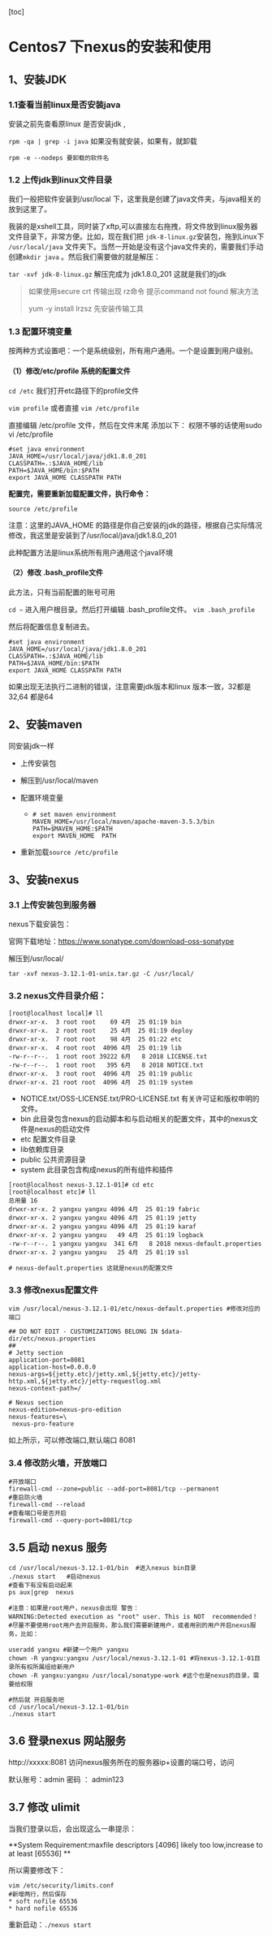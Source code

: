 [toc]

# Centos7 下nexus的安装和使用

## 1、安装JDK

### 1.1查看当前linux是否安装java

安装之前先查看原linux 是否安装jdk ,

`rpm -qa | grep -i java`  如果没有就安装，如果有，就卸载

`rpm -e --nodeps 要卸载的软件名`

### 1.2 上传jdk到linux文件目录

我们一般把软件安装到/usr/local 下，这里我是创建了java文件夹，与java相关的放到这里了。

我装的是xshell工具，同时装了xftp,可以直接左右拖拽，将文件放到linux服务器文件目录下，非常方便。比如，现在我们把 `jdk-8-linux.gz`安装包，拖到Linux下  `/usr/local/java` 文件夹下。当然一开始是没有这个java文件夹的，需要我们手动创建`mkdir java` 。然后我们需要做的就是解压：

`tar -xvf jdk-8-linux.gz`  解压完成为 jdk1.8.0_201 这就是我们的jdk

>如果使用secure crt   传输出现 rz命令 提示command not found 解决方法
>
>yum -y install lrzsz     先安装传输工具

### 1.3 配置环境变量

按两种方式设置吧：一个是系统级别，所有用户通用。一个是设置到用户级别。

#### （1）修改/etc/profile 系统的配置文件

`cd /etc` 我们打开etc路径下的profile文件

`vim profile` 或者直接 `vim /etc/profile`

直接编辑 /etc/profile 文件，然后在文件末尾 添加以下： 权限不够的话使用sudo vi /etc/profile

```
#set java environment
JAVA_HOME=/usr/local/java/jdk1.8.0_201
CLASSPATH=.:$JAVA_HOME/lib
PATH=$JAVA_HOME/bin:$PATH
export JAVA_HOME CLASSPATH PATH
```

**配置完，需要重新加载配置文件，执行命令：**

`source /etc/profile`

注意：这里的JAVA_HOME 的路径是你自己安装的jdk的路径，根据自己实际情况修改，我这里是安装到了/usr/local/java/jdk1.8.0_201 

此种配置方法是linux系统所有用户通用这个java环境

#### （2）修改 .bash_profile文件

此方法，只有当前配置的账号可用

`cd ~` 进入用户根目录。然后打开编辑 .bash_profile文件。  `vim .bash_profile` 

然后将配置信息复制进去。

```
#set java environment
JAVA_HOME=/usr/local/java/jdk1.8.0_201
CLASSPATH=.:$JAVA_HOME/lib
PATH=$JAVA_HOME/bin:$PATH
export JAVA_HOME CLASSPATH PATH
```

如果出现无法执行二进制的错误，注意需要jdk版本和linux 版本一致，32都是32,64 都是64

## 2、安装maven

同安装jdk一样

- 上传安装包

- 解压到/usr/local/maven

- 配置环境变量

  - ```shell
    # set maven environment
    MAVEN_HOME=/usr/local/maven/apache-maven-3.5.3/bin
    PATH=$MAVEN_HOME:$PATH
    export MAVEN_HOME  PATH
    ```

- 重新加载`source /etc/profile`

## 3、安装nexus

### 3.1 上传安装包到服务器

nexus下载安装包：

官网下载地址：[https://www.sonatype.com/download-oss-sonatype  ](https://www.sonatype.com/download-oss-sonatype  )

解压到/usr/local/

`tar -xvf nexus-3.12.1-01-unix.tar.gz -C /usr/local/  `

### 3.2 nexus文件目录介绍：

```shell
[root@localhost local]# ll
drwxr-xr-x.  3 root root    69 4月  25 01:19 bin     
drwxr-xr-x.  2 root root    25 4月  25 01:19 deploy
drwxr-xr-x.  7 root root    98 4月  25 01:22 etc       
drwxr-xr-x.  4 root root  4096 4月  25 01:19 lib
-rw-r--r--.  1 root root 39222 6月   8 2018 LICENSE.txt
-rw-r--r--.  1 root root   395 6月   8 2018 NOTICE.txt
drwxr-xr-x.  3 root root  4096 4月  25 01:19 public
drwxr-xr-x. 21 root root  4096 4月  25 01:19 system
```

- NOTICE.txt/OSS-LICENSE.txt/PRO-LICENSE.txt 有关许可证和版权申明的文件。
- bin 此目录包含nexus的启动脚本和与启动相关的配置文件，其中的nexus文件是nexus的启动文件
- etc 配置文件目录
- lib依赖库目录 
- public 公共资源目录
- system 此目录包含构成nexus的所有组件和插件

```shell
[root@localhost nexus-3.12.1-01]# cd etc
[root@localhost etc]# ll
总用量 16
drwxr-xr-x. 2 yangxu yangxu 4096 4月  25 01:19 fabric
drwxr-xr-x. 2 yangxu yangxu 4096 4月  25 01:19 jetty
drwxr-xr-x. 2 yangxu yangxu 4096 4月  25 01:19 karaf
drwxr-xr-x. 2 yangxu yangxu   49 4月  25 01:19 logback
-rw-r--r--. 1 yangxu yangxu  341 6月   8 2018 nexus-default.properties
drwxr-xr-x. 2 yangxu yangxu   25 4月  25 01:19 ssl

# nexus-default.properties 这就是nexus的配置文件
```

### 3.3 修改nexus配置文件

```shell
vim /usr/local/nexus-3.12.1-01/etc/nexus-default.properties #修改对应的端口

## DO NOT EDIT - CUSTOMIZATIONS BELONG IN $data-dir/etc/nexus.properties
##
# Jetty section
application-port=8081
application-host=0.0.0.0
nexus-args=${jetty.etc}/jetty.xml,${jetty.etc}/jetty-http.xml,${jetty.etc}/jetty-requestlog.xml
nexus-context-path=/

# Nexus section
nexus-edition=nexus-pro-edition
nexus-features=\
 nexus-pro-feature
```

如上所示，可以修改端口,默认端口 8081

### 3.4 修改防火墙，开放端口

```shell
#开放端口
firewall-cmd --zone=public --add-port=8081/tcp --permanent   
#重启防火墙
firewall-cmd --reload
#查看端口号是否开启
firewall-cmd --query-port=8081/tcp
```

## 3.5 启动 nexus 服务

```shell
cd /usr/local/nexus-3.12.1-01/bin  #进入nexus bin目录
./nexus start   #启动nexus
#查看下有没有启动起来
ps aux|grep  nexus

#注意：如果是root用户，nexus会出现 警告：
WARNING:Detected execution as "root" user. This is NOT  recommended！
#尽量不要使用root用户去开启服务，那么我们需要新建用户，或者用别的用户开启nexus服务，比如：

useradd yangxu #新建一个用户 yangxu
chown -R yangxu:yangxu /usr/local/nexus-3.12.1-01 #将nexus-3.12.1-01目录所有权所属组给新用户
chown -R yangxu:yangxu /usr/local/sonatype-work #这个也是nexus的目录，需要给权限

#然后就 开启服务吧
cd /usr/local/nexus-3.12.1-01/bin
./nexus start 
```



## 3.6 登录nexus 网站服务

http://xxxxx:8081   访问nexus服务所在的服务器ip+设置的端口号，访问

默认账号：admin 密码 ： admin123



## 3.7 修改 ulimit 

当我们登录以后，会出现这么一串提示：

**System Requirement:maxfile descriptors [4096] likely too low,increase to at least [65536] **

所以需要修改下：

```shell
vim /etc/security/limits.conf
#新增两行，然后保存
* soft nofile 65536
* hard nofile 65536 
```

重新启动：`./nexus start`

































